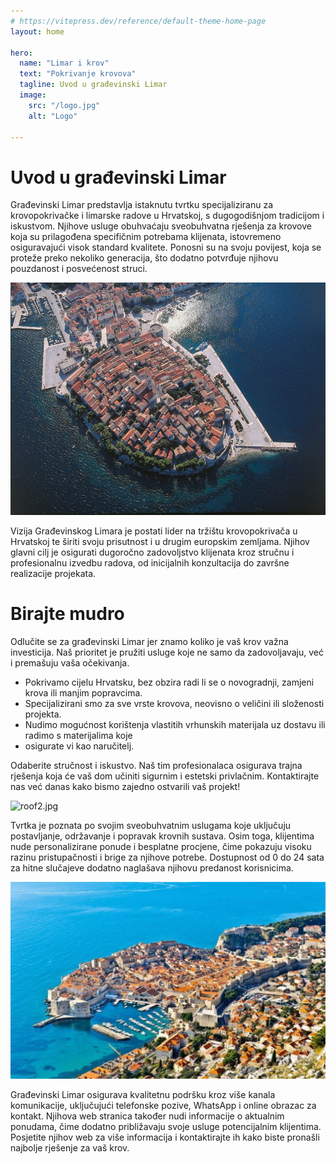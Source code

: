 ```yaml
---
# https://vitepress.dev/reference/default-theme-home-page
layout: home

hero:
  name: "Limar i krov"
  text: "Pokrivanje krovova"
  tagline: Uvod u građevinski Limar
  image:
    src: "/logo.jpg"
    alt: "Logo"

---
```


# Uvod u građevinski Limar
Građevinski Limar predstavlja istaknutu tvrtku specijaliziranu za krovopokrivačke i limarske radove u 
Hrvatskoj, s dugogodišnjom tradicijom i iskustvom. Njihove usluge obuhvaćaju sveobuhvatna rješenja za 
krovove koja su prilagođena specifičnim potrebama klijenata, istovremeno osiguravajući visok standard 
kvalitete. Ponosni su na svoju povijest, koja se proteže preko nekoliko generacija, što dodatno potvrđuje 
njihovu pouzdanost i posvećenost struci.

![roofs.jpg](public/roofs.jpg)

Vizija Građevinskog Limara je postati lider na tržištu krovopokrivača u Hrvatskoj te širiti svoju
prisutnost i u drugim europskim zemljama. Njihov glavni cilj je osigurati dugoročno zadovoljstvo 
klijenata kroz stručnu i profesionalnu izvedbu radova, od inicijalnih konzultacija do završne 
realizacije projekata.

# Birajte mudro

Odlučite se za građevinski Limar jer znamo koliko je vaš krov važna investicija. Naš prioritet je 
pružiti usluge koje ne samo da zadovoljavaju, već i premašuju vaša očekivanja.

- Pokrivamo cijelu Hrvatsku, bez obzira radi li se o novogradnji, zamjeni krova ili manjim popravcima.
- Specijalizirani smo za sve vrste krovova, neovisno o veličini ili složenosti projekta.
- Nudimo mogućnost korištenja vlastitih vrhunskih materijala uz dostavu ili radimo s materijalima koje 
- osigurate vi kao naručitelj.

Odaberite stručnost i iskustvo. Naš tim profesionalaca osigurava trajna rješenja koja će vaš dom 
učiniti sigurnim i estetski privlačnim. Kontaktirajte nas već danas kako bismo zajedno ostvarili 
vaš projekt!

![roof2.jpg](public/roof2.jpg)

Tvrtka je poznata po svojim sveobuhvatnim uslugama koje uključuju postavljanje, održavanje i 
popravak krovnih sustava. Osim toga, klijentima nude personalizirane ponude i besplatne procjene, 
čime pokazuju visoku razinu pristupačnosti i brige za njihove potrebe. Dostupnost od 0 do 24 sata 
za hitne slučajeve dodatno naglašava njihovu predanost korisnicima.

![roofs1.jpg](public/roofs1.jpg)

Građevinski Limar osigurava kvalitetnu podršku kroz više kanala komunikacije, uključujući telefonske 
pozive, WhatsApp i online obrazac za kontakt. Njihova web stranica također nudi informacije o aktualnim 
ponudama, čime dodatno približavaju svoje usluge potencijalnim klijentima. Posjetite njihov web za 
više informacija i kontaktirajte ih kako biste pronašli najbolje rješenje za vaš krov.

